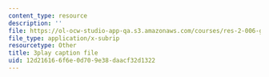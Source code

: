 ```yaml
---
content_type: resource
description: ''
file: https://ol-ocw-studio-app-qa.s3.amazonaws.com/courses/res-2-006-girls-who-build-cameras-summer-2016/12d216166f6e0d709e38daacf32d1322_KhY97qoDPMg.srt
file_type: application/x-subrip
resourcetype: Other
title: 3play caption file
uid: 12d21616-6f6e-0d70-9e38-daacf32d1322
---
```

